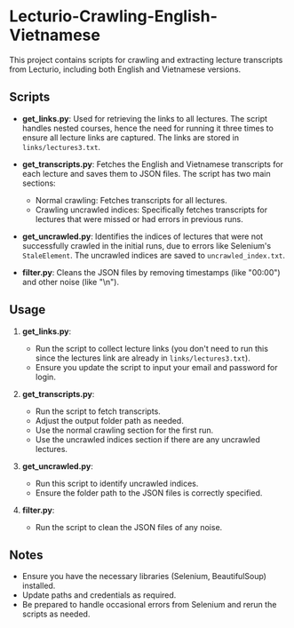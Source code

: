 # Lecturio-Crawling-English-Vietnamese

This project contains scripts for crawling and extracting lecture transcripts from Lecturio, including both English and Vietnamese versions.

## Scripts

- **get_links.py**: Used for retrieving the links to all lectures. The script handles nested courses, hence the need for running it three times to ensure all lecture links are captured. The links are stored in `links/lectures3.txt`.

- **get_transcripts.py**: Fetches the English and Vietnamese transcripts for each lecture and saves them to JSON files. The script has two main sections:
  - Normal crawling: Fetches transcripts for all lectures.
  - Crawling uncrawled indices: Specifically fetches transcripts for lectures that were missed or had errors in previous runs.

- **get_uncrawled.py**: Identifies the indices of lectures that were not successfully crawled in the initial runs, due to errors like Selenium's `StaleElement`. The uncrawled indices are saved to `uncrawled_index.txt`.

- **filter.py**: Cleans the JSON files by removing timestamps (like "00:00") and other noise (like "\n").

## Usage

1. **get_links.py**: 
   - Run the script to collect lecture links (you don't need to run this since the lectures link are already in `links/lectures3.txt`).
   - Ensure you update the script to input your email and password for login.

2. **get_transcripts.py**: 
   - Run the script to fetch transcripts.
   - Adjust the output folder path as needed.
   - Use the normal crawling section for the first run.
   - Use the uncrawled indices section if there are any uncrawled lectures.

3. **get_uncrawled.py**: 
   - Run this script to identify uncrawled indices.
   - Ensure the folder path to the JSON files is correctly specified.

4. **filter.py**: 
   - Run the script to clean the JSON files of any noise.

## Notes

- Ensure you have the necessary libraries (Selenium, BeautifulSoup) installed.
- Update paths and credentials as required.
- Be prepared to handle occasional errors from Selenium and rerun the scripts as needed.
